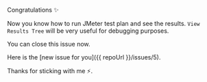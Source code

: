 Congratulations ✨

Now you know how to run JMeter test plan and see the results. `View Results Tree` will be very useful for debugging purposes.

You can close this issue now. 

Here is the [new issue for you]({{ repoUrl }}/issues/5).

Thanks for sticking with me ⚡.